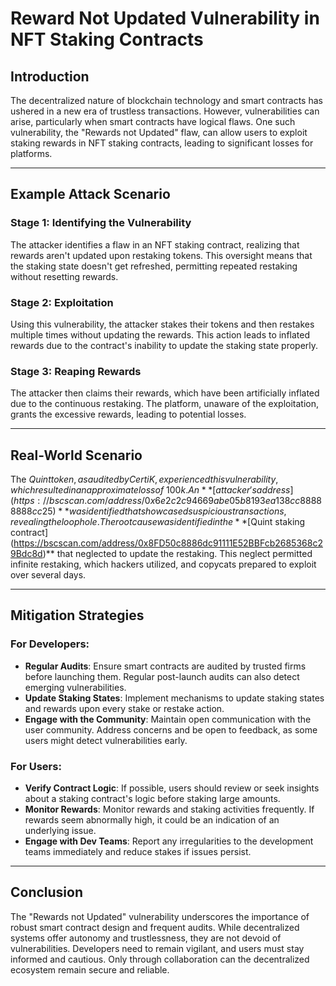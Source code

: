 # **Reward Not Updated Vulnerability in NFT Staking Contracts**

## **Introduction**

The decentralized nature of blockchain technology and smart contracts has ushered in a new era of trustless transactions. However, vulnerabilities can arise, particularly when smart contracts have logical flaws. One such vulnerability, the "Rewards not Updated" flaw, can allow users to exploit staking rewards in NFT staking contracts, leading to significant losses for platforms.

---

## **Example Attack Scenario**

### **Stage 1: Identifying the Vulnerability**

The attacker identifies a flaw in an NFT staking contract, realizing that rewards aren't updated upon restaking tokens. This oversight means that the staking state doesn't get refreshed, permitting repeated restaking without resetting rewards.

### **Stage 2: Exploitation**

Using this vulnerability, the attacker stakes their tokens and then restakes multiple times without updating the rewards. This action leads to inflated rewards due to the contract's inability to update the staking state properly.

### **Stage 3: Reaping Rewards**

The attacker then claims their rewards, which have been artificially inflated due to the continuous restaking. The platform, unaware of the exploitation, grants the excessive rewards, leading to potential losses.

---

## **Real-World Scenario**

The $Quint token, as audited by CertiK, experienced this vulnerability, which resulted in an approximate loss of ~100k. An **[attacker's address](https://bscscan.com/address/0x6e2c2c94669abe05b8193ea138cc88888888cc25)** was identified that showcased suspicious transactions, revealing the loophole. The root cause was identified in the **[$Quint staking contract](https://bscscan.com/address/0x8FD50c8886dc91111E52BBFcb2685368c29Bdc8d)** that neglected to update the restaking. This neglect permitted infinite restaking, which hackers utilized, and copycats prepared to exploit over several days.

---

## **Mitigation Strategies**

### **For Developers:**

- **Regular Audits**: Ensure smart contracts are audited by trusted firms before launching them. Regular post-launch audits can also detect emerging vulnerabilities.
- **Update Staking States**: Implement mechanisms to update staking states and rewards upon every stake or restake action.
- **Engage with the Community**: Maintain open communication with the user community. Address concerns and be open to feedback, as some users might detect vulnerabilities early.

### **For Users:**

- **Verify Contract Logic**: If possible, users should review or seek insights about a staking contract's logic before staking large amounts.
- **Monitor Rewards**: Monitor rewards and staking activities frequently. If rewards seem abnormally high, it could be an indication of an underlying issue.
- **Engage with Dev Teams**: Report any irregularities to the development teams immediately and reduce stakes if issues persist.

---

## **Conclusion**

The "Rewards not Updated" vulnerability underscores the importance of robust smart contract design and frequent audits. While decentralized systems offer autonomy and trustlessness, they are not devoid of vulnerabilities. Developers need to remain vigilant, and users must stay informed and cautious. Only through collaboration can the decentralized ecosystem remain secure and reliable.
